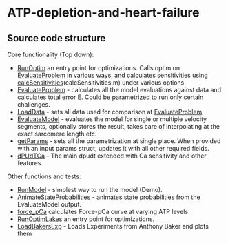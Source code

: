 # ATP-depletion-and-heart-failure


## Source code structure

Core functionality (Top down):

- [RunOptim](RunOptim.m) an entry point for optimizations. Calls optim on [EvaluateProblem](EvaluateProblem.m) in various ways, and calculates sensitivities using [calcSensitivities](calcSensitivities.m)(calcSensitivities.m) under various options
- [EvaluateProblem](EvaluateProblem.m) - calculates all the model evaluations against data and calculates total error E. Could be parametrized to run only certain challenges.
- [LoadData](LoadData.m) - sets all data used for comparison at [EvaluateProblem](EvaluateProblem.m)
- [EvaluateModel](EvaluateModel.m) - evaluates the model for single or multiple velocity segments, optionally stores the result, takes care of interpolating at the exact sarcomere length etc. 
- [getParams](getParams.m) - sets all the parametrization at single place. When provided with an input params struct, updates it with all other required fields.
- [dPUdTCa](dPUdTCa.m) - The main dpudt extended with Ca sensitivity and other features.


Other functions and tests:
- [RunModel](RunModel.m) - simplest way to run the model (Demo).
- [AnimateStateProbabilities](AnimateStateProbabilities.m) - animates state probabilities from the EvaluateModel output.
- [force_pCa](force_pCa.m) calculates Force-pCa curve at varying ATP levels
- [RunOptimLakes](RunOptimLakes.m) an entry point for optimizations. 
- [LoadBakersExp](LoadBakersExp.m) - Loads Experiments from Anthony Baker and plots them

